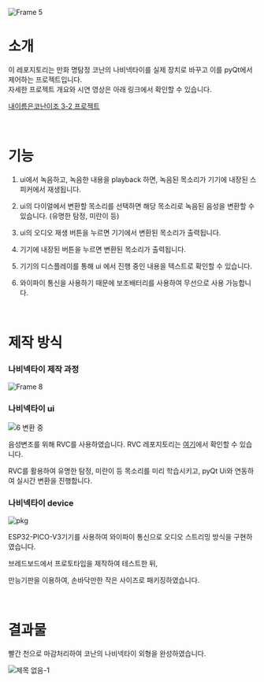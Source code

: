 ![Frame 5](https://github.com/jyoovision/Conan_Bowtie/assets/124518704/b1d03904-803e-4980-9280-ffd2feef063c)

# 소개
이 레포지토리는 만화 명탐정 코난의 나비넥타이를 실제 장치로 바꾸고 이를 pyQt에서 제어하는 ​​프로젝트입니다.  
자세한 프로젝트 개요와 시연 영상은 아래 링크에서 확인할 수 있습니다.

[내이름은코난이조 3-2 프로젝트](https://sites.google.com/u/0/d/1EUl1t78-mDn8tvIg2rFbYJqpqM5RhRJy/p/1fvR1vux2p6-NRxdmeTO8siCSs4EotQxO/preview)

<br/>  

# 기능

1. ui에서 녹음하고, 녹음한 내용을 playback 하면, 녹음된 목소리가 기기에 내장된 스피커에서 재생됩니다.

2. ui의 다이얼에서 변환할 목소리를 선택하면 해당 목소리로 녹음된 음성을 변환할 수 있습니다. (유명한 탐정, 미란이 등)

3. ui의 오디오 재생 버튼을 누르면 기기에서 변환된 목소리가 출력됩니다.

4. 기기에 내장된 버튼을 누르면 변환된 목소리가 출력됩니다.

5. 기기의 디스플레이를 통해 ui 에서 진행 중인 내용을 텍스트로 확인할 수 있습니다. 

6. 와이파이 통신을 사용하기 때문에 보조배터리를 사용하여 무선으로 사용 가능합니다.

<br/>  

# 제작 방식
### 나비넥타이 제작 과정
![Frame 8](https://github.com/jyoovision/Conan_Bowtie/assets/124518704/236f4d4b-35b7-469e-9a22-278514c5df07)  


### 나비넥타이 ui  
![6  변환 중](https://github.com/jyoovision/Conan_Bowtie/assets/124518704/074a5029-5422-431f-ae5f-7f8c1b5aed35)  


음성변조를 위해 RVC를 사용하였습니다. RVC 레포지토리는 [여기](https://github.com/RVC-Project)에서 확인할 수 있습니다.  

RVC를 활용하여 유명한 탐정, 미란이 등 목소리를 미리 학습시키고, pyQt Ui와 연동하여 실시간 변환을 진행합니다.


### 나비넥타이 device  
![pkg](https://github.com/jyoovision/Conan_Bowtie/assets/124518704/adcc47a2-c981-429a-8a57-c5dccaf3019d)

ESP32-PICO-V3기기를 사용하여 와이파이 통신으로 오디오 스트리밍 방식을 구현하였습니다.

브레드보드에서 프로토타입을 제작하여 테스트한 뒤,

만능기판을 이용하여, 손바닥만한 작은 사이즈로 패키징하였습니다.

<br/>  

# 결과물
빨간 천으로 마감처리하여 코난의 나비넥타이 외형을 완성하였습니다.  

![제목 없음-1](https://github.com/jyoovision/Conan_Bowtie/assets/124518704/3a71e300-b531-4e0d-84a0-a6c0930a8569)
